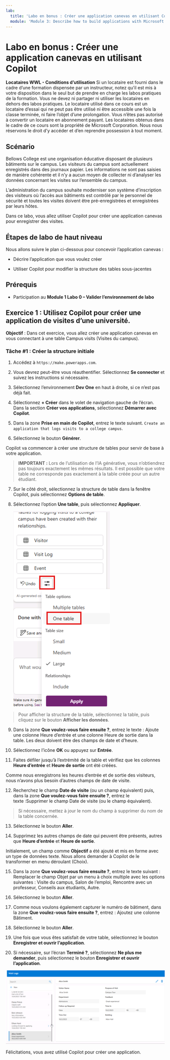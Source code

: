 ```yaml
---
lab:
  title: 'Labo en bonus : Créer une application canevas en utilisant Copilot'
  module: 'Module 3: Describe how to build applications with Microsoft Power Apps'
---
```


# Labo en bonus : Créer une application canevas en utilisant Copilot

**Locataires WWL - Conditions d’utilisation** Si un locataire est fourni dans le cadre d’une formation dispensée par un instructeur, notez qu’il est mis à votre disposition dans le seul but de prendre en charge les labos pratiques de la formation. Vous ne devez ni partager ni utiliser les locataires en dehors des labos pratiques. Le locataire utilisé dans ce cours est un locataire d’essai qui ne peut pas être utilisé ni être accessible une fois la classe terminée, ni faire l’objet d’une prolongation. Vous n’êtes pas autorisé à convertir un locataire en abonnement payant. Les locataires obtenus dans le cadre de ce cours sont la propriété de Microsoft Corporation. Nous nous réservons le droit d’y accéder et d’en reprendre possession à tout moment. 

## Scénario

Bellows College est une organisation éducative disposant de plusieurs bâtiments sur le campus. Les visiteurs du campus sont actuellement enregistrés dans des journaux papier. Les informations ne sont pas saisies de manière cohérente et il n’y a aucun moyen de collecter ni d’analyser les données concernant les visites sur l’ensemble du campus.

L’administration du campus souhaite moderniser son système d’inscription des visiteurs où l’accès aux bâtiments est contrôlé par le personnel de sécurité et toutes les visites doivent être pré-enregistrées et enregistrées par leurs hôtes.

Dans ce labo, vous allez utiliser Copilot pour créer une application canevas pour enregistrer des visites. 

## Étapes de labo de haut niveau

Nous allons suivre le plan ci-dessous pour concevoir l’application canevas :

- Décrire l’application que vous voulez créer

- Utiliser Copilot pour modifier la structure des tables sous-jacentes

 ## Prérequis

- Participation au **Module 1 Labo 0 – Valider l’environnement de labo**

## Exercice 1 : Utilisez Copilot pour créer une application de visites d’une université.

**Objectif** : Dans cet exercice, vous allez créer une application canevas en vous connectant à une table Campus visits (Visites du campus).

### Tâche \#1 : Créer la structure initiale

1. Accédez à `https://make.powerapps.com`.

2. Vous devrez peut-être vous réauthentifier. Sélectionnez **Se connecter** et suivez les instructions si nécessaire.

3. Sélectionnez l’environnement **Dev One** en haut à droite, si ce n’est pas déjà fait.

4. Sélectionnez **+ Créer** dans le volet de navigation gauche de l’écran. Dans la section **Créer vos applications**, sélectionnez **Démarrer avec Copilot**.

5. Dans la zone **Prise en main de Copilot**, entrez le texte suivant. `Create an application that logs visits to a college campus`. 

6. Sélectionnez le bouton **Générer**.

Copilot va commencer à créer une structure de tables pour servir de base à votre application. 

> **IMPORTANT :** Lors de l’utilisation de l’IA générative, vous n’obtiendrez pas toujours exactement les mêmes résultats. Il est possible que votre table ne corresponde pas exactement à la table créée pour un autre étudiant. 

7. Sur le côté droit, sélectionnez la structure de table dans la fenêtre Copilot, puis sélectionnez **Options de table**.

8. Sélectionnez l’option **Une table**, puis sélectionnez **Appliquer**.
 
    ![Capture d’écran de la structure de table venant d’être créée](media/bonus-lab-tablestr.png)


> Pour afficher la structure de la table, sélectionnez la table, puis cliquez sur le bouton **Afficher les données**. 

9. Dans la zone **Que voulez-vous faire ensuite ?**, entrez le texte : Ajoute une colonne Heure d’entrée et une colonne Heure de sortie dans la table. Les deux doivent être des champs de date et d’heure. 

10. Sélectionnez l’icône **OK** ou appuyez sur **Entrée**. 

11. Faites défiler jusqu’à l’extrémité de la table et vérifiez que les colonnes **Heure d’entrée** et **Heure de sortie** ont été créées. 

Comme nous enregistrons les heures d’entrée et de sortie des visiteurs, nous n’avons plus besoin d’autres champs de date de visite. 

12. Recherchez le champ **Date de visite** (ou un champ équivalent) puis, dans la zone **Que voulez-vous faire ensuite ?**, entrez le texte :Supprimer le champ Date de visite (ou le champ équivalent). 

>Si nécessaire, mettez à jour le nom du champ à supprimer du nom de la table concernée.

13. Sélectionnez le bouton **Aller**. 

14. Supprimez les autres champs de date qui peuvent être présents, autres que **Heure d’entrée** et **Heure de sortie**. 

Initialement, un champ comme **Objectif** a été ajouté et mis en forme avec un type de données texte. Nous allons demander à Copilot de le transformer en menu déroulant (Choix). 

15. Dans la zone **Que voulez-vous faire ensuite ?**, entrez le texte suivant : Remplacer le champ Objet par un menu à choix multiple avec les options suivantes : Visite du campus, Salon de l’emploi, Rencontre avec un professeur, Conseils aux étudiants, Autre. 

16. Sélectionnez le bouton **Aller**. 

17. Comme nous voulons également capturer le numéro de bâtiment, dans la zone **Que voulez-vous faire ensuite ?**, entrez : Ajoutez une colonne Bâtiment. 

18. Sélectionnez le bouton **Aller**. 

19. Une fois que vous êtes satisfait de votre table, sélectionnez le bouton **Enregistrer et ouvrir l’application**. 

20. Si nécessaire, sur l’écran **Terminé ?**, sélectionnez **Ne plus me demander**, puis sélectionnez le bouton **Enregistrer et ouvrir l’application**. 

![Capture d’écran de l’application qui vient d’être créée](media/bonus-lab-copilot-02.png)

Félicitations, vous avez utilisé Copilot pour créer une application. 
